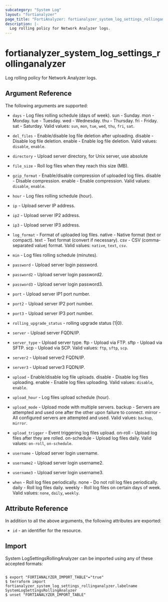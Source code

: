 ```yaml
---
subcategory: "System Log"
layout: "fortianalyzer"
page_title: "FortiAnalyzer: fortianalyzer_system_log_settings_rollinganalyzer"
description: |-
  Log rolling policy for Network Analyzer logs.
---
```


# fortianalyzer_system_log_settings_rollinganalyzer
Log rolling policy for Network Analyzer logs.

## Argument Reference


The following arguments are supported:


* `days` - Log files rolling schedule (days of week). sun - Sunday. mon - Monday. tue - Tuesday. wed - Wednesday. thu - Thursday. fri - Friday. sat - Saturday. Valid values: `sun`, `mon`, `tue`, `wed`, `thu`, `fri`, `sat`.

* `del_files` - Enable/disable log file deletion after uploading. disable - Disable log file deletion. enable - Enable log file deletion. Valid values: `disable`, `enable`.

* `directory` - Upload server directory, for Unix server, use absolute
* `file_size` - Roll log files when they reach this size (MB).
* `gzip_format` - Enable/disable compression of uploaded log files. disable - Disable compression. enable - Enable compression. Valid values: `disable`, `enable`.

* `hour` - Log files rolling schedule (hour).
* `ip` - Upload server IP address.
* `ip2` - Upload server IP2 address.
* `ip3` - Upload server IP3 address.
* `log_format` - Format of uploaded log files. native - Native format (text or compact). text - Text format (convert if necessary). csv - CSV (comma-separated value) format. Valid values: `native`, `text`, `csv`.

* `min` - Log files rolling schedule (minutes).
* `password` - Upload server login password.
* `password2` - Upload server login password2.
* `password3` - Upload server login password3.
* `port` - Upload server IP1 port number.
* `port2` - Upload server IP2 port number.
* `port3` - Upload server IP3 port number.
* `rolling_upgrade_status` - rolling upgrade status (1|0).
* `server` - Upload server FQDN/IP.
* `server_type` - Upload server type. ftp - Upload via FTP. sftp - Upload via SFTP. scp - Upload via SCP. Valid values: `ftp`, `sftp`, `scp`.

* `server2` - Upload server2 FQDN/IP.
* `server3` - Upload server3 FQDN/IP.
* `upload` - Enable/disable log file uploads. disable - Disable log files uploading. enable - Enable log files uploading. Valid values: `disable`, `enable`.

* `upload_hour` - Log files upload schedule (hour).
* `upload_mode` - Upload mode with multiple servers. backup - Servers are attempted and used one after the other upon failure to connect. mirror - All configured servers are attempted and used. Valid values: `backup`, `mirror`.

* `upload_trigger` - Event triggering log files upload. on-roll - Upload log files after they are rolled. on-schedule - Upload log files daily. Valid values: `on-roll`, `on-schedule`.

* `username` - Upload server login username.
* `username2` - Upload server login username2.
* `username3` - Upload server login username3.
* `when` - Roll log files periodically. none - Do not roll log files periodically. daily - Roll log files daily. weekly - Roll log files on certain days of week. Valid values: `none`, `daily`, `weekly`.



## Attribute Reference

In addition to all the above arguments, the following attributes are exported:
* `id` - an identifier for the resource.

## Import

System LogSettingsRollingAnalyzer can be imported using any of these accepted formats:
```

$ export "FORTIANALYZER_IMPORT_TABLE"="true"
$ terraform import fortianalyzer_system_log_settings_rollinganalyzer.labelname SystemLogSettingsRollingAnalyzer
$ unset "FORTIANALYZER_IMPORT_TABLE"
```

